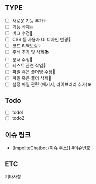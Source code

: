 ## TYPE

-   [ ] 새로운 기능 추가✨
-   [ ] 기능 삭제🔥
-   [ ] 버그 수정🐛
-   [ ] CSS 등 사용자 UI 디자인 변경🎨
-   [ ] 코드 리팩토링💡
-   [ ] 주석 추가 및 삭제📚
-   [ ] 문서 수정🍙
-   [ ] 테스트 관련 작업🎄
-   [ ] 파일 혹은 폴더명 수정📃
-   [ ] 파일 혹은 폴더 삭제🔨
-   [ ] 설정 파일 관련 (패키지, 라이브러리 추가)⚙

## Todo

-   [ ] todo1
-   [ ] todo2

## 이슈 링크

-   [ImpoliteChatbot (이슈 주소)] #이슈번호

## ETC

기타사항
